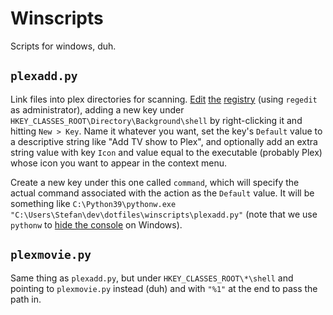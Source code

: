 # Winscripts

Scripts for windows, duh.

## `plexadd.py`

Link files into plex directories for scanning.
[Edit](https://www.youtube.com/watch?v=oNBS162khf8)
[the](https://thegeekpage.com/add-any-program-to-right-click-context-menu/)
[registry](https://www.youtube.com/watch?v=jS2LuG1p8Vw)
(using `regedit` as administrator), adding a new key
under `HKEY_CLASSES_ROOT\Directory\Background\shell` by right-clicking it
and hitting `New > Key`.
Name it whatever you want, set the key's `Default` value to a descriptive
string like "Add TV show to Plex", and optionally add an extra string value
with key `Icon` and value equal to the executable (probably Plex) whose
icon you want to appear in the context menu.

Create a new key under this one called `command`, which will specify the
actual command associated with the action as the `Default` value.
It will be something like
`C:\Python39\pythonw.exe "C:\Users\Stefan\dev\dotfiles\winscripts\plexadd.py"`
(note that we use `pythonw` to
[hide the console](https://stackoverflow.com/questions/764631/how-to-hide-console-window-in-python)
on Windows).

## `plexmovie.py`

Same thing as `plexadd.py`, but under `HKEY_CLASSES_ROOT\*\shell` and pointing to `plexmovie.py` instead (duh) and with `"%1"` at the end to pass the path in.